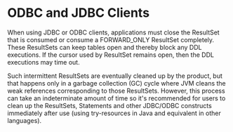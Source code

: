 # ODBC and JDBC Clients 

When using JDBC or ODBC clients, applications must close the ResultSet that is consumed or consume a FORWARD_ONLY ResultSet completely. These ResultSets can keep tables open and thereby block any DDL executions. If the cursor used by ResultSet remains open, then the DDL executions may time out.

Such intermittent ResultSets are eventually cleaned up by the product, but that happens only in a garbage collection (GC) cycle where JVM cleans the weak references corresponding to those ResultSets.
However, this process can take an indeterminate amount of time so it's recommended for users to clean up the ResultSets,
Statements and other JDBC/ODBC constructs immediately after use (using try-resources in Java and equivalent in other languages).
